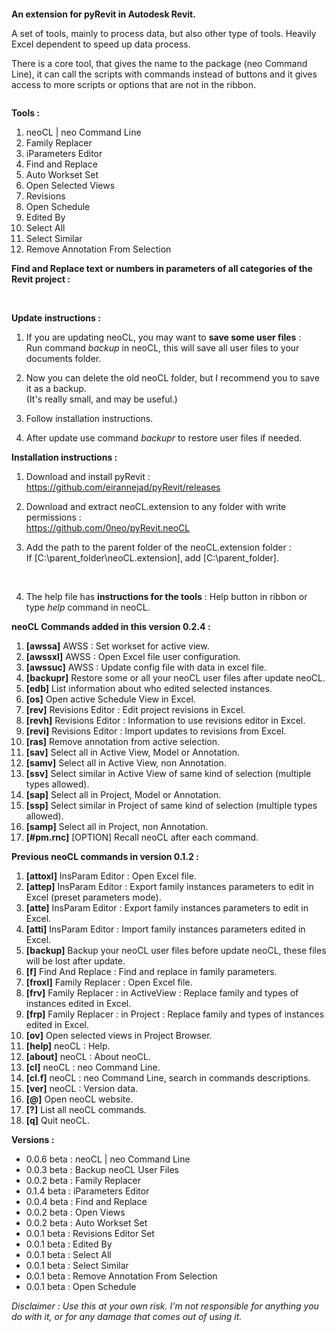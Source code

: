 <a href="#"><img src="https://2.bp.blogspot.com/-G8H1IAZuA_Y/XLBNiacnGEI/AAAAAAAABYI/eobITlQtvqoCammld-rVdQulQtZZ6dW9ACPcBGAYYCw/s1600/neoCL.Revit.logo.png" title=""></a>

**An extension for pyRevit in Autodesk Revit.**

A set of tools, mainly to process data, but also other type of tools.
Heavily Excel dependent to speed up data process.

There is a core tool, that gives the name to the package (neo Command Line), it can call the scripts with commands instead of buttons and it gives access to more scripts or options that are not in the ribbon.

<a href="#"><img src="https://1.bp.blogspot.com/-bMrQ0KcU8R4/XnZKLrKOlDI/AAAAAAAABgk/cTfqu1umBAQNNU0L3ZpXTjSRYAcEGWUQQCLcBGAsYHQ/s1600/neocl.revit.ribbon.v0.2.4.png" title=""></a>

**Tools :**
 1. neoCL | neo Command Line
 2. Family Replacer
 3. iParameters Editor
 4. Find and Replace
 5. Auto Workset Set
 6. Open Selected Views
 7. Revisions
 8. Open Schedule
 9. Edited By
 10. Select All
 11. Select Similar
 12. Remove Annotation From Selection

**Find and Replace text or numbers in parameters of all categories of the Revit project :**

<a href="#"><img src="https://1.bp.blogspot.com/-SLCiD1_bPcc/XnZ7E7Ari5I/AAAAAAAABhI/eV5AgR5NWwYxYG-Yo457dxZeRJmqtz71ACLcBGAsYHQ/s1600/neoCL.find.png" title=""></a>
<a href="#"><img src="https://1.bp.blogspot.com/-VM_qy6i_Dso/Xn9xb0on5_I/AAAAAAAABhk/NwMK18-hNC0oFns5Dy1DWtB_ekYVbRTcQCLcBGAsYHQ/s1600/neoCL.find.cat.png" title=""></a>

**Update instructions :**

1. If you are updating neoCL, you may want to **save some user files** :  
    Run command *backup* in neoCL, this will save all user files to your documents folder.

2. Now you can delete the old neoCL folder, but I recommend you to save it as a backup.  
(It's really small, and may be useful.)

3. Follow installation instructions.

4. After update use command *backupr* to restore user files if needed.

**Installation instructions :**

1. Download and install pyRevit :  
https://github.com/eirannejad/pyRevit/releases

2. Download and extract neoCL.extension to any folder with write permissions :  
https://github.com/0neo/pyRevit.neoCL

3. Add the path to the parent folder of the neoCL.extension folder :  
If [C:\parent_folder\neoCL.extension], add [C:\parent_folder\].

<div align="center"><a href="#"><img src="https://1.bp.blogspot.com/-gEV7O0PxSCA/XNC5BlyU2zI/AAAAAAAABZ4/re3jJyJJ0VMG7Bds0tfmTbBWa8ZlvqtHQCLcBGAs/s1600/neocl.pyRevit.extension.png" title=""></a></div></br>

4. The help file has **instructions for the tools** : Help button in ribbon or type *help* command in neoCL.

**neoCL Commands added in this version 0.2.4 :**
1. **[awssa]** AWSS : Set workset for active view.
2. **[awssxl]** AWSS : Open Excel file user configuration.
3. **[awssuc]** AWSS : Update config file with data in excel file.
4. **[backupr]** Restore some or all your neoCL user files after update neoCL.
5. **[edb]** List information about who edited selected instances.
6. **[os]** Open active Schedule View in Excel.
7. **[rev]** Revisions Editor : Edit project revisions in Excel.
8. **[revh]** Revisions Editor : Information to use revisions editor in Excel.
9. **[revi]** Revisions Editor : Import updates to revisions from Excel.
10. **[ras]** Remove annotation from active selection.
11. **[sav]** Select all in Active View, Model or Annotation.
12. **[samv]** Select all in Active View, non Annotation.
13. **[ssv]** Select similar in Active View of same kind of selection (multiple types allowed).
14. **[sap]** Select all in Project, Model or Annotation.
15. **[ssp]** Select similar in Project of same kind of selection (multiple types allowed).
16. **[samp]** Select all in Project, non Annotation.
17. **[#pm.rnc]** [OPTION] Recall neoCL after each command.

**Previous neoCL commands in version 0.1.2 :**
1. **[attoxl]** InsParam Editor : Open Excel file.
2. **[attep]** InsParam Editor : Export family instances parameters to edit in Excel (preset parameters mode).
3. **[atte]** InsParam Editor : Export family instances parameters to edit in Excel.
4. **[atti]** InsParam Editor : Import family instances parameters edited in Excel.
5. **[backup]** Backup your neoCL user files before update neoCL, these files will be lost after update.
6. **[f]** Find And Replace : Find and replace in family parameters.
7. **[froxl]** Family Replacer : Open Excel file.
8. **[frv]** Family Replacer : in ActiveView : Replace family and types of instances edited in Excel.
9. **[frp]** Family Replacer : in Project : Replace family and types of instances edited in Excel.
10. **[ov]** Open selected views in Project Browser.
11. **[help]** neoCL : Help.
12. **[about]** neoCL : About neoCL.
13. **[cl]** neoCL : neo Command Line.
14. **[cl.f]** neoCL : neo Command Line, search in commands descriptions.
15. **[ver]** neoCL : Version data.
16. **[@]** Open neoCL website.
17. **[?]** List all neoCL commands.
18. **[q]** Quit neoCL.


**Versions :**
  * 0.0.6 beta : neoCL | neo Command Line
  * 0.0.3 beta : Backup neoCL User Files
  * 0.0.2 beta : Family Replacer
  * 0.1.4 beta : iParameters Editor
  * 0.0.4 beta : Find and Replace
  * 0.0.2 beta : Open Views
  * 0.0.2 beta : Auto Workset Set
  * 0.0.1 beta : Revisions Editor Set
  * 0.0.1 beta : Edited By
  * 0.0.1 beta : Select All
  * 0.0.1 beta : Select Similar
  * 0.0.1 beta : Remove Annotation From Selection
  * 0.0.1 beta : Open Schedule

*Disclaimer : Use this at your own risk. I'm not responsible for anything you do with it, or for any damage that comes out of using it.*
